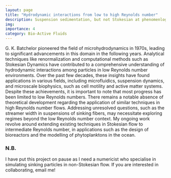 ```yaml
---
layout: page
title: "Hydrodynamic interactions from low to high Reynolds number"
description: Suspension sedimentation, but not Stokesian at phenomenlogical scale.
img: 
importance: 4
category: Bio-Active Fluids
---
```


G. K. Batchelor pioneered the field of microhydrodynamics in 1970s, leading to significant advancements in this domain in the following years. Analytical techniques like renormalization and computational methods such as Stokesian Dynamics have contributed to a comprehensive understanding of hydrodynamic interactions among particles in low Reynolds number environments. Over the past few decades, these insights have found applications in various fields, including microfluidics, suspension dynamics, and microscale biophysics, such as cell motility and active matter systems. Despite these achievements, it is important to note that most progress has been limited to low Reynolds numbers. There remains a notable absence of theoretical development regarding the application of similar techniques in high Reynolds number flows. Addressing unresolved questions, such as the streamer width in suspensions of sinking fibers, may necessitate exploring regimes beyond the low Reynolds number context. My ongoing work revolve around extending existing techniques in Stokesian flow to intermediate Reynolds number, in applications such as the design of bioreactors and the modelling of phytoplanktons in the ocean.

### N.B.
I have put this project on pause as I need a numericist who specialise in simulating sinking particles in non-Stokesian flow. If you are interested in collaborating, email me!